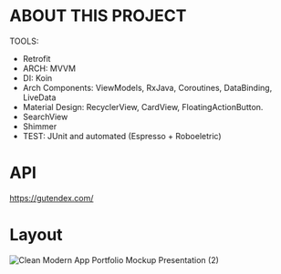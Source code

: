 # ABOUT THIS PROJECT

TOOLS: 
- Retrofit
- ARCH: MVVM
- DI: Koin
- Arch Components: ViewModels, RxJava, Coroutines, DataBinding, LiveData
- Material Design: RecyclerView, CardView, FloatingActionButton.
- SearchView
- Shimmer
- TEST: JUnit and automated (Espresso + Roboeletric) 

# API 
https://gutendex.com/

# Layout

![Clean Modern App Portfolio Mockup Presentation (2)](https://github.com/BruMedeiross/BOOKSTORE/assets/62109684/da06d532-3645-423b-9923-e2e5bf85744b)
